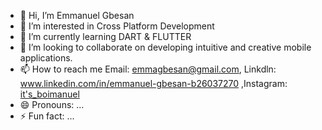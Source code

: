 - 👋 Hi, I’m Emmanuel Gbesan
- 👀 I’m interested in Cross Platform Development
- 🌱 I’m currently learning DART & FLUTTER
- 💞️ I’m looking to collaborate on developing intuitive and creative mobile applications.
- 📫 How to reach me Email: emmagbesan@gmail.com, Linkdln: www.linkedin.com/in/emmanuel-gbesan-b26037270 ,Instagram: [it's_boimanuel](https://www.instagram.com/its_boimanuel/)
- 😄 Pronouns: ...
- ⚡ Fun fact: ...

<!---
WEMPDEV/WEMPDEV is a ✨ special ✨ repository because its `README.md` (this file) appears on your GitHub profile.
You can click the Preview link to take a look at your changes.
--->
